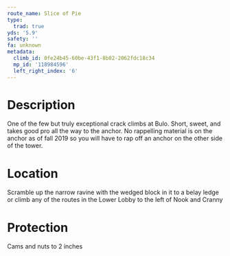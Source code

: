 ```yaml
---
route_name: Slice of Pie
type:
  trad: true
yds: '5.9'
safety: ''
fa: unknown
metadata:
  climb_id: 0fe24b45-60be-43f1-8b02-2062fdc18c34
  mp_id: '118984596'
  left_right_index: '6'
---
```

# Description
One of the few but truly exceptional crack climbs at Bulo. Short, sweet, and takes good pro all the way to the anchor. No rappelling material is on the anchor as of fall 2019 so you will have to rap off an anchor on the other side of the tower.

# Location
Scramble up the narrow ravine with the wedged block in it to a belay ledge or climb any of the routes in the Lower Lobby to the left of Nook and Cranny

# Protection
Cams and nuts to 2 inches

